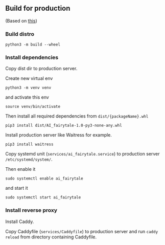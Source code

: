 ## Build for production

(Based on [this](https://flask.palletsprojects.com/en/2.3.x/tutorial/deploy/))

### Build distro
`python3 -m build --wheel`

### Install dependencies

Copy dist dir to production server.

Create new virtual env
```shell
python3 -m venv venv
```
and activate this env
```shell
source venv/bin/activate
```

Then install all required dependencies from `dist/{packageName}.whl`
```shell
pip3 install dist/AI_fairytale-1.0-py3-none-any.whl
```

Install production server like Waitress for example.
```shell
pip3 install waitress
```

Copy systemd unit (`services/ai_fairytale.service`) to production server `/etc/systemd/system/`.

Then enable it
```shell
sudo systemctl enable ai_fairytale
```
and start it
```shell
sudo systemctl start ai_fairytale
```

### Install reverse proxy

Install Caddy.

Copy Caddyfile (`services/Caddyfile`) to production server and run `caddy reload` from directory containing Caddyfile.
